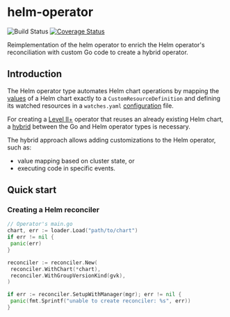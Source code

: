 # helm-operator

![Build Status](https://github.com/operator-framework/helm-operator-plugins/workflows/CI/badge.svg?branch=master)
[![Coverage Status](https://coveralls.io/repos/github/operator-framework/helm-operator-plugins/badge.svg?branch=master)](https://coveralls.io/github/operator-framework/helm-operator-plugins?branch=master)

Reimplementation of the helm operator to enrich the Helm operator's reconciliation with custom Go code to create a 
hybrid operator.

## Introduction

The Helm operator type automates Helm chart operations
by mapping the [values](https://helm.sh/docs/chart_template_guide/values_files/) of a Helm chart exactly to a 
`CustomResourceDefinition` and defining its watched resources in a `watches.yaml` 
[configuration](https://sdk.operatorframework.io/docs/building-operators/helm/tutorial/#watch-the-nginx-cr) file.

For creating a [Level II+](https://sdk.operatorframework.io/docs/advanced-topics/operator-capabilities/operator-capabilities/) operator 
that reuses an already existing Helm chart, a [hybrid](https://github.com/operator-framework/operator-sdk/issues/670)
between the Go and Helm operator types is necessary.

The hybrid approach allows adding customizations to the Helm operator, such as:
- value mapping based on cluster state, or 
- executing code in specific events.

## Quick start

### Creating a Helm reconciler

```go
// Operator's main.go
chart, err := loader.Load("path/to/chart")
if err != nil {
 panic(err)
}

reconciler := reconciler.New(
 reconciler.WithChart(*chart),
 reconciler.WithGroupVersionKind(gvk),
)

if err := reconciler.SetupWithManager(mgr); err != nil {
 panic(fmt.Sprintf("unable to create reconciler: %s", err))
}
```
